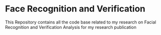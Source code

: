 # Face Recognition and Verification

This Repository contains all the code base related to my research on Facial Recognition and Verification Analysis for my research publication
